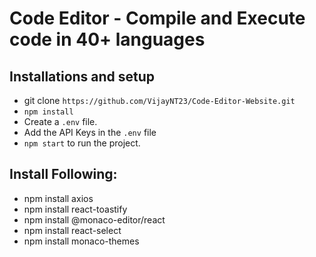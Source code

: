 # Code Editor - Compile and Execute code in 40+ languages

## Installations and setup

- git clone `https://github.com/VijayNT23/Code-Editor-Website.git`
- `npm install`
- Create a `.env` file.
- Add the API Keys in the `.env` file
- `npm start` to run the project.

## Install Following:

- npm install axios
- npm install react-toastify
- npm install @monaco-editor/react
- npm install react-select
- npm install monaco-themes
